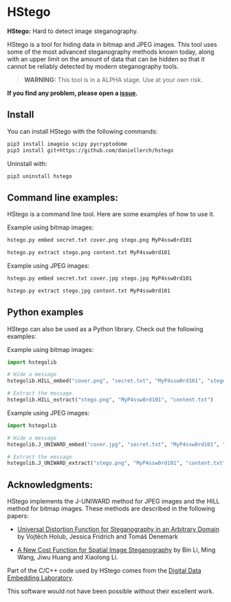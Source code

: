 # HStego
**HStego:** Hard to detect image steganography.

HStego is a tool for hiding data in bitmap and JPEG images.
This tool uses some of the most advanced steganography methods known today, along with an upper limit on the amount of data that can be hidden so that it cannot be reliably detected by modern steganography tools.


> **WARNING:** This tool is in a ALPHA stage. Use at your own risk.

**If you find any problem, please open a [issue](https://github.com/daniellerch/hstego/issues).**


## Install

You can install HStego with the following commands:
```bash 
pip3 install imageio scipy pycryptodome
pip3 install git+https://github.com/daniellerch/hstego
```

Uninstall with:
```bash 
pip3 uninstall hstego
```



## Command line examples:

HStego is a command line tool. Here are some examples of how to use it.


Example using bitmap images:

```bash
hstego.py embed secret.txt cover.png stego.png MyP4ssw0rd101
```

```bash
hstego.py extract stego.png content.txt MyP4ssw0rd101
```



Example using JPEG images:

```bash
hstego.py embed secret.txt cover.jpg stego.jpg MyP4ssw0rd101
```

```bash
hstego.py extract stego.jpg content.txt MyP4ssw0rd101
```




## Python examples

HStego can also be used as a Python library. Check out the following examples:

Example using bitmap images:

```python
import hstegolib

# Hide a message
hstegolib.HILL_embed("cover.png", "secret.txt", "MyP4ssw0rd101", "stego.png")

# Extract the message
hstegolib.HILL_extract("stego.png", "MyP4ssw0rd101", "content.txt")
```


Example using JPEG images:

```python
import hstegolib

# Hide a message
hstegolib.J_UNIWARD_embed("cover.jpg", "secret.txt", "MyP4ssw0rd101", "stego.jpg")

# Extract the message
hstegolib.J_UNIWARD_extract("stego.png", "MyP4ssw0rd101", "content.txt")
```


## Acknowledgments:

HStego implements the J-UNIWARD method for JPEG images and the HILL method for bitmap images. These
methods are described in the following papers:


- [Universal Distortion Function for Steganography in an Arbitrary Domain](https://doi.org/10.1186/1687-417X-2014-1) by Vojtěch Holub, Jessica Fridrich and Tomáš Denemark

- [A New Cost Function for Spatial Image Steganography](https://doi.org/10.1109/ICIP.2014.7025854) by Bin Li, Ming Wang, Jiwu Huang and Xiaolong Li.


Part of the C/C++ code used by HStego comes from the [Digital Data Embedding Laboratory](http://dde.binghamton.edu/download/).

This software would not have been possible without their excellent work.





